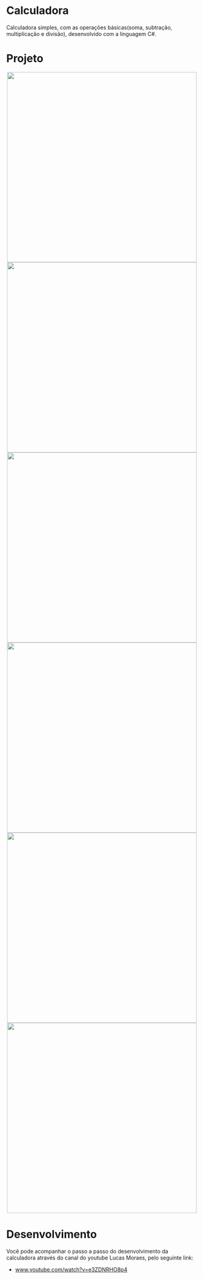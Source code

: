 # Calculadora
Calculadora simples, com as operações básicas(soma, subtração, multiplicação e divisão), desenvolvido com a linguagem C#.

# Projeto
<div align="center">
 <div>
  <img src="https://user-images.githubusercontent.com/78910882/146657968-ca4a6640-5c47-44fe-a82a-fe36a48a04cc.png" width="500"/>
  <img src="https://user-images.githubusercontent.com/78910882/146658081-5c6bac63-0f2b-4dc4-9e07-84a77669a457.png" width="500"/>
 </div>
 <div>
  <img src="https://user-images.githubusercontent.com/78910882/146658085-4328c7c0-8775-43ae-9b2a-8852a2a6c2bb.png" width="500"/>
  <img src="https://user-images.githubusercontent.com/78910882/146658084-216cb763-83bf-4351-b55f-617499e128de.png" width="500"/>
 </div>
  <div>
  <img src="https://user-images.githubusercontent.com/78910882/146657968-ca4a6640-5c47-44fe-a82a-fe36a48a04cc.png" width="500"/>
  <img src="https://user-images.githubusercontent.com/78910882/146658085-4328c7c0-8775-43ae-9b2a-8852a2a6c2bb.png" width="500"/>
 </div>
</div>

# Desenvolvimento
Você pode acompanhar o passo a passo do desenvolvimento da calculadora através do canal do youtube Lucas Moraes, pelo seguinte link:

- www.youtube.com/watch?v=e3ZDNRHO8p4
